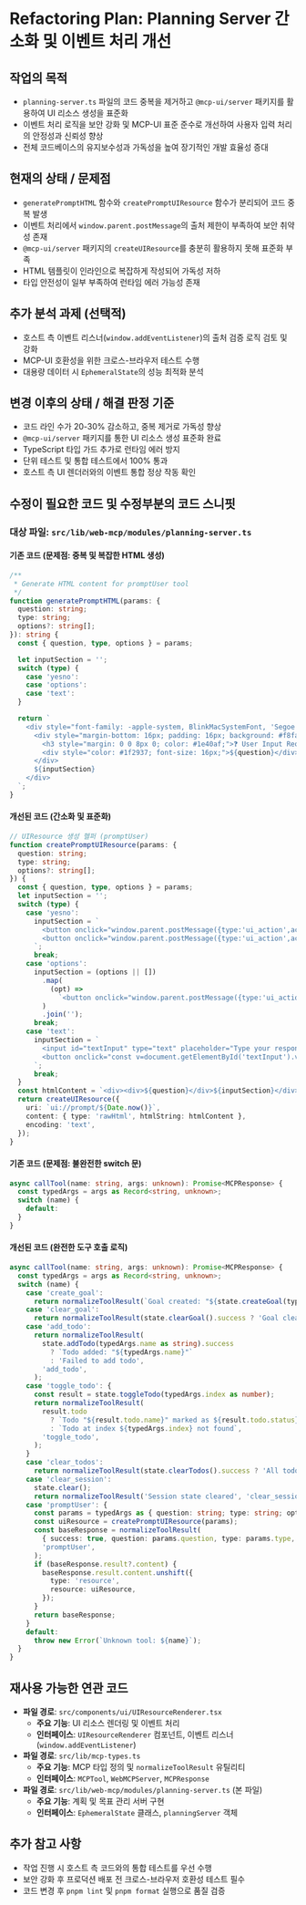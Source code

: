 # Refactoring Plan: Planning Server 간소화 및 이벤트 처리 개선

## 작업의 목적

- `planning-server.ts` 파일의 코드 중복을 제거하고 `@mcp-ui/server` 패키지를 활용하여 UI 리소스 생성을 표준화
- 이벤트 처리 로직을 보안 강화 및 MCP-UI 표준 준수로 개선하여 사용자 입력 처리의 안정성과 신뢰성 향상
- 전체 코드베이스의 유지보수성과 가독성을 높여 장기적인 개발 효율성 증대

## 현재의 상태 / 문제점

- `generatePromptHTML` 함수와 `createPromptUIResource` 함수가 분리되어 코드 중복 발생
- 이벤트 처리에서 `window.parent.postMessage`의 출처 제한이 부족하여 보안 취약성 존재
- `@mcp-ui/server` 패키지의 `createUIResource`를 충분히 활용하지 못해 표준화 부족
- HTML 템플릿이 인라인으로 복잡하게 작성되어 가독성 저하
- 타입 안전성이 일부 부족하여 런타임 에러 가능성 존재

## 추가 분석 과제 (선택적)

- 호스트 측 이벤트 리스너(`window.addEventListener`)의 출처 검증 로직 검토 및 강화
- MCP-UI 호환성을 위한 크로스-브라우저 테스트 수행
- 대용량 데이터 시 `EphemeralState`의 성능 최적화 분석

## 변경 이후의 상태 / 해결 판정 기준

- 코드 라인 수가 20-30% 감소하고, 중복 제거로 가독성 향상
- `@mcp-ui/server` 패키지를 통한 UI 리소스 생성 표준화 완료
- TypeScript 타입 가드 추가로 런타임 에러 방지
- 단위 테스트 및 통합 테스트에서 100% 통과
- 호스트 측 UI 렌더러와의 이벤트 통합 정상 작동 확인

## 수정이 필요한 코드 및 수정부분의 코드 스니핏

### 대상 파일: `src/lib/web-mcp/modules/planning-server.ts`

#### 기존 코드 (문제점: 중복 및 복잡한 HTML 생성)

```typescript
/**
 * Generate HTML content for promptUser tool
 */
function generatePromptHTML(params: {
  question: string;
  type: string;
  options?: string[];
}): string {
  const { question, type, options } = params;

  let inputSection = '';
  switch (type) {
    case 'yesno':
    case 'options':
    case 'text':
  }

  return `
    <div style="font-family: -apple-system, BlinkMacSystemFont, 'Segoe UI', Roboto, sans-serif; max-width: 500px; margin: 0; padding: 20px; line-height: 1.5;">
      <div style="margin-bottom: 16px; padding: 16px; background: #f8fafc; border-left: 4px solid #2563eb; border-radius: 6px;">
        <h3 style="margin: 0 0 8px 0; color: #1e40af;">❓ User Input Required</h3>
        <div style="color: #1f2937; font-size: 16px;">${question}</div>
      </div>
      ${inputSection}
    </div>
  `;
}
```

#### 개선된 코드 (간소화 및 표준화)

```typescript
// UIResource 생성 헬퍼 (promptUser)
function createPromptUIResource(params: {
  question: string;
  type: string;
  options?: string[];
}) {
  const { question, type, options } = params;
  let inputSection = '';
  switch (type) {
    case 'yesno':
      inputSection = `
        <button onclick="window.parent.postMessage({type:'ui_action',action:{type:'prompt',payload:{prompt:'yes'}}},'*')">Yes</button>
        <button onclick="window.parent.postMessage({type:'ui_action',action:{type:'prompt',payload:{prompt:'no'}}},'*')">No</button>
      `;
      break;
    case 'options':
      inputSection = (options || [])
        .map(
          (opt) =>
            `<button onclick="window.parent.postMessage({type:'ui_action',action:{type:'prompt',payload:{prompt:'${opt}'}}},'*')">${opt}</button>`,
        )
        .join('');
      break;
    case 'text':
      inputSection = `
        <input id="textInput" type="text" placeholder="Type your response..."/>
        <button onclick="const v=document.getElementById('textInput').value; if(v) window.parent.postMessage({type:'ui_action',action:{type:'prompt',payload:{prompt:v}}},'*')">Submit</button>
      `;
      break;
  }
  const htmlContent = `<div><div>${question}</div>${inputSection}</div>`;
  return createUIResource({
    uri: `ui://prompt/${Date.now()}`,
    content: { type: 'rawHtml', htmlString: htmlContent },
    encoding: 'text',
  });
}
```

#### 기존 코드 (문제점: 불완전한 switch 문)

```typescript
async callTool(name: string, args: unknown): Promise<MCPResponse> {
  const typedArgs = args as Record<string, unknown>;
  switch (name) {
    default:
  }
}
```

#### 개선된 코드 (완전한 도구 호출 로직)

```typescript
async callTool(name: string, args: unknown): Promise<MCPResponse> {
  const typedArgs = args as Record<string, unknown>;
  switch (name) {
    case 'create_goal':
      return normalizeToolResult(`Goal created: "${state.createGoal(typedArgs.goal as string)}"`, 'create_goal');
    case 'clear_goal':
      return normalizeToolResult(state.clearGoal().success ? 'Goal cleared successfully' : 'Failed to clear goal', 'clear_goal');
    case 'add_todo':
      return normalizeToolResult(
        state.addTodo(typedArgs.name as string).success
          ? `Todo added: "${typedArgs.name}"`
          : 'Failed to add todo',
        'add_todo',
      );
    case 'toggle_todo': {
      const result = state.toggleTodo(typedArgs.index as number);
      return normalizeToolResult(
        result.todo
          ? `Todo "${result.todo.name}" marked as ${result.todo.status}`
          : `Todo at index ${typedArgs.index} not found`,
        'toggle_todo',
      );
    }
    case 'clear_todos':
      return normalizeToolResult(state.clearTodos().success ? 'All todos cleared' : 'Failed to clear todos', 'clear_todos');
    case 'clear_session':
      state.clear();
      return normalizeToolResult('Session state cleared', 'clear_session');
    case 'promptUser': {
      const params = typedArgs as { question: string; type: string; options?: string[] };
      const uiResource = createPromptUIResource(params);
      const baseResponse = normalizeToolResult(
        { success: true, question: params.question, type: params.type, options: params.options },
        'promptUser',
      );
      if (baseResponse.result?.content) {
        baseResponse.result.content.unshift({
          type: 'resource',
          resource: uiResource,
        });
      }
      return baseResponse;
    }
    default:
      throw new Error(`Unknown tool: ${name}`);
  }
}
```

## 재사용 가능한 연관 코드

- **파일 경로**: `src/components/ui/UIResourceRenderer.tsx`
  - **주요 기능**: UI 리소스 렌더링 및 이벤트 처리
  - **인터페이스**: `UIResourceRenderer` 컴포넌트, 이벤트 리스너(`window.addEventListener`)
- **파일 경로**: `src/lib/mcp-types.ts`
  - **주요 기능**: MCP 타입 정의 및 `normalizeToolResult` 유틸리티
  - **인터페이스**: `MCPTool`, `WebMCPServer`, `MCPResponse`
- **파일 경로**: `src/lib/web-mcp/modules/planning-server.ts` (본 파일)
  - **주요 기능**: 계획 및 목표 관리 서버 구현
  - **인터페이스**: `EphemeralState` 클래스, `planningServer` 객체

## 추가 참고 사항

- 작업 진행 시 호스트 측 코드와의 통합 테스트를 우선 수행
- 보안 강화 후 프로덕션 배포 전 크로스-브라우저 호환성 테스트 필수
- 코드 변경 후 `pnpm lint` 및 `pnpm format` 실행으로 품질 검증
